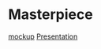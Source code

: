 # Masterpiece
[mockup](https://miro.com/app/board/uXjVP2vRu3A=/?share_link_id=203450817199)
[Presentation](https://www.canva.com/design/DAFep7qbNes/D70J5ftNhUjagQAR7VOPIQ/view?utm_content=DAFep7qbNes&utm_campaign=designshare&utm_medium=link2&utm_source=sharebutton)
